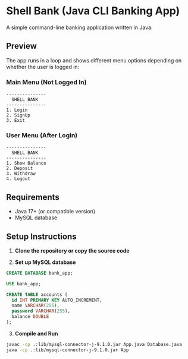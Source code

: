 # Shell Bank (Java CLI Banking App)

A simple command-line banking application written in Java.

## Preview

The app runs in a loop and shows different menu options depending on whether the user is logged in:

### Main Menu (Not Logged In)

```
---------------
  SHELL BANK
---------------
1. Login
2. SignUp
3. Exit
```

### User Menu (After Login)

```
---------------
  SHELL BANK
---------------
1. Show Balance
2. Deposit
3. Withdraw
4. Logout
```

## Requirements

- Java 17+ (or compatible version)
- MySQL database

## Setup Instructions

1. **Clone the repository or copy the source code**

2. **Set up MySQL database**

```sql
CREATE DATABASE bank_app;

USE bank_app;

CREATE TABLE accounts (
  id INT PRIMARY KEY AUTO_INCREMENT,
  name VARCHAR(255),
  password VARCHAR(255),
  balance DOUBLE
);
```

3. **Compile and Run**

```bash
javac -cp .:lib/mysql-connector-j-9.1.0.jar App.java Database.java
java -cp .:lib/mysql-connector-j-9.1.0.jar App
```
